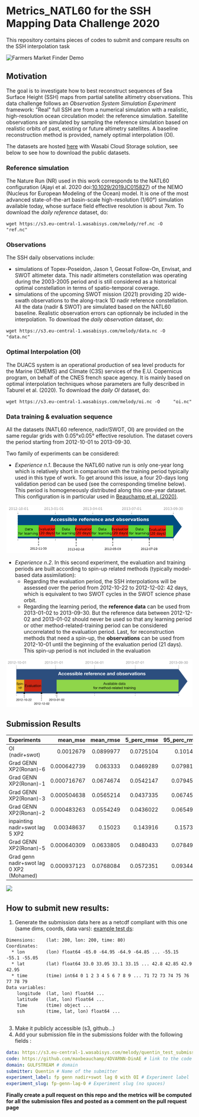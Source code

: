 # Metrics_NATL60 for the SSH Mapping Data Challenge 2020

This repository contains pieces of codes to submit and compare results on the SSH interpolation task

![Farmers Market Finder Demo](figs/animation_grads_OSSE.gif)

## Motivation

The goal is to investigate how to best reconstruct sequences of Sea Surface Height (SSH) maps from partial satellite altimetry observations. This data challenge follows an _Observation System Simulation Experiment_ framework: "Real" full SSH are from a numerical simulation with a realistic, high-resolution ocean circulation model: the reference simulation. Satellite observations are simulated by sampling the reference simulation based on realistic orbits of past, existing or future altimetry satellites. A baseline reconstruction method is provided, namely optimal interpolation (OI).

The datasets are hosted [here](https://s3.eu-central-1.wasabisys.com/melody) with Wasabi Cloud Storage solution, see below to see how to download the public datasets.

### Reference simulation

The Nature Run (NR) used in this work corresponds to the NATL60 configuration  (Ajayi et al. 2020 doi:[10.1029/2019JC015827](https://doi.org/10.1029/2019JC015827)) of the NEMO (Nucleus for European Modeling of the Ocean) model. It is one of the most advanced state-of-the-art basin-scale high-resolution (1/60°) simulation available today, whose surface field effective resolution is about 7km.
To download the *daily reference* dataset, do: 
```shell
wget https://s3.eu-central-1.wasabisys.com/melody/ref.nc -O    "ref.nc"
```

### Observations

The SSH daily observations include:
* simulations of Topex-Poseidon, Jason 1, Geosat Follow-On, Envisat, and SWOT altimeter data. This nadir altimeters constellation was operating during the 2003-2005 period and is still considered as a historical optimal constellation in terms of spatio-temporal coverage.
* simulations of the upcoming SWOT mission (2021) providing 2D wide-swath observations to the along-track 1D nadir reference constellation. 
All the data (nadir & SWOT) are simulated based on the NATL60 baseline. Realistic observation errors can optionnaly be included in the interpolation.
To download the *daily observation* dataset, do: 
```shell
wget https://s3.eu-central-1.wasabisys.com/melody/data.nc -O   "data.nc"
```

### Optimal Interpolation (OI)

The DUACS system is an operational production of sea level products for the Marine (CMEMS)
and Climate (C3S) services of the E.U. Copernicus program, on behalf of the CNES french space
agency. It is mainly based on optimal interpolation techniques whose parameters are fully described
in Taburel et al. (2020). 
To download the *daily OI* dataset, do: 
```shell
wget https://s3.eu-central-1.wasabisys.com/melody/oi.nc -O     "oi.nc"
```

### Data training & evaluation sequence

All the datasets (NATL60 reference, nadir/SWOT, OI) are provided on the same regular grids with 0.05°x0.05° effective resolution. The dataset covers the period starting from 2012-10-01 to 2013-09-30.

Two family of experiments can be considered:
* *Experience n.1*. Because the NATL60 native run is
only one-year long which is relatively short in comparison with the training period typically used in this type of work. To get around this issue, a four 20-days long validation period can be used (see the corresponding timeline below). This period is homogeneously distributed along this one-year dataset. This configuration is in particular used in [Beauchamp et al. (2020)](https://hal-imt-atlantique.archives-ouvertes.fr/hal-02929973).

![Data Sequence](figs/DC-data_availability_1.png)
 
* *Experience n.2*. In this second experiment, the evaluation and training periods are built according to spin-up related methods (typically model-based data assimilation):
  * Regarding the evaluation period, the SSH interpolations will be assessed over the period from 2012-10-22 to 2012-12-02: 42 days, which is equivalent to two SWOT cycles in the SWOT science phase orbit.
  * Regarding the learning period, the **reference data** can be used from 2013-01-02 to 2013-09-30. But the reference data between 2012-12-02 and 2013-01-02 should never be used so that any learning period or other method-related-training period can be considered uncorrelated to the evaluation period.
Last, for reconstruction methods that need a spin-up, the **observations** can be used from 2012-10-01 until the beginning of the evaluation period (21 days). This spin-up period is not included in the evaluation

![Data Sequence](figs/DC-data_availability_2.png)

## Submission Results

| Experiments                                    |    mean_mse |   mean_rmse |   5_perc_rmse |   95_perc_rmse |
|:-----------------------------------------|------------:|------------:|--------------:|---------------:|
| OI (nadir+swot)                          | 0.0012679   |   0.0899977 |     0.0725104 |      0.101496  |
| Grad GENN XP2(Ronan)-6                   | 0.000642739 |   0.063333  |     0.0469289 |      0.0798195 |
| Grad GENN XP2(Ronan)-1                   | 0.000716767 |   0.0674674 |     0.0542147 |      0.0794513 |
| Grad GENN XP2(Ronan)-3                   | 0.000504638 |   0.0565214 |     0.0437335 |      0.0674599 |
| Grad GENN XP2(Ronan)-2                   | 0.000483263 |   0.0554249 |     0.0436022 |      0.0654989 |
| inpainting nadir+swot lag 5 XP2          | 0.00348637  |   0.15023   |     0.143916  |      0.157372  |
| Grad GENN XP2(Ronan)-5                   | 0.000640309 |   0.0633805 |     0.0480433 |      0.0784932 |
| Grad genn nadir+swot lag 0 XP2 (Mohamed) | 0.000937123 |   0.0768084 |     0.0572351 |      0.0934432 |

![](https://asset.cml.dev/afb3def58e7b36feb6de6c98f9622de700057838?cml=png)

## How to submit new results:

 1) Generate the submission data here as a netcdf compliant with this one (same dims, coords, data vars): [example test ds](https://s3.eu-central-1.wasabisys.com/melody/quentin_test_submission.fp_genn_lag.nc):
```
Dimensions:    (lat: 200, lon: 200, time: 80)
Coordinates:
  * lon        (lon) float64 -65.0 -64.95 -64.9 -64.85 ... -55.15 -55.1 -55.05
  * lat        (lat) float64 33.0 33.05 33.1 33.15 ... 42.8 42.85 42.9 42.95
  * time       (time) int64 0 1 2 3 4 5 6 7 8 9 ... 71 72 73 74 75 76 77 78 79
Data variables:
    longitude  (lat, lon) float64 ...
    latitude   (lat, lon) float64 ...
    Time       (time) object ...
    ssh        (time, lat, lon) float64 ...
    
```

 3) Make it publicly accessible (s3, github...)
 4) Add your submission file in the submissions folder with the following fields :

```yaml
data: https://s3.eu-central-1.wasabisys.com/melody/quentin_test_submission.fp_genn_lag.nc # url of your test data
code: https://github.com/maxbeauchamp/4DVARNN-DinAE # link to the code used to generate the data (can be a notebook)
domain: GULFSTREAM # domain
submitter: Quentin # Name of the submitter
experiment_label: fp genn nadir+swot lag 0 with OI # Experiment label
experiment_slug: fp-genn-lag-0 # Experiment slug (no spaces)
```

**Finally create a pull request on this repo and the metrics will be computed for all the submission files and posted as a comment on the pull request page**
